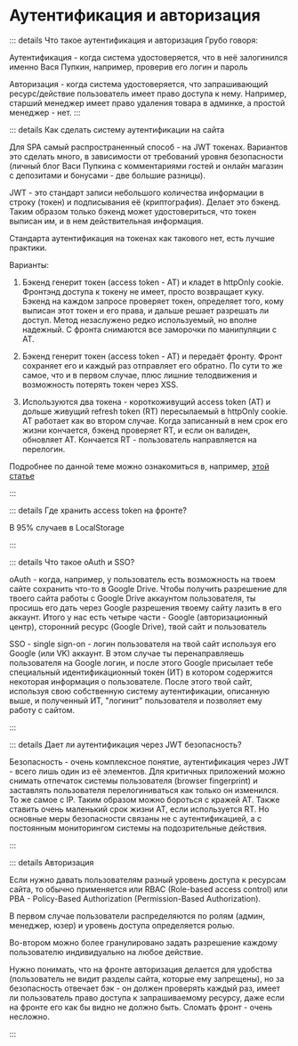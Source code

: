 # Аутентификация и авторизация

::: details Что такое аутентификация и авторизация
Грубо говоря:

Аутентификация - когда система удостоверяется, что в неё залогинился именно Вася Пупкин, например, проверив его логин и пароль

Авторизация - когда система удостоверяется, что запрашивающий ресурс/действие пользователь имеет право доступа к нему. Например, старший менеджер имеет право удаления товара в админке, а простой менеджер - нет.
:::

::: details Как сделать систему аутентификации на сайта

Для SPA самый распространенный способ - на JWT токенах. Вариантов это сделать много, в зависимости от требований уровня безопасности (личный блог Васи Пупкина с комментариями гостей и онлайн магазин с депозитами и бонусами - две большие разницы).

JWT - это стандарт записи небольшого количества информации в строку (токен) и подписывания её (криптография). Делает это бэкенд. Таким образом только бэкенд может удостовериться, что токен выписан им, и в нем действительная информация.

Стандарта аутентификация на токенах как такового нет, есть лучшие практики.

Варианты:

1. Бэкенд генерит токен (access token - AT) и кладет в httpOnly cookie. Фронтэнд доступа к токену не имеет, просто возвращает куку. Бэкенд на каждом запросе проверяет токен, определяет того, кому выписан этот токен и его права, и дальше решает разрешать ли доступ. Метод незаслужено редко используемый, но вполне надежный. С фронта снимаются все заморочки по манипуляции с АТ.

2. Бэкенд генерит токен (access token - AT) и передаёт фронту. Фронт сохраняет его и каждый раз отправляет его обратно. По сути то же самое, что и в первом случае, плюс лишние телодвижения и возможность потерять токен через XSS.

3. Используются два токена - короткоживущий access token (AT) и дольше живущий refresh token (RT) пересылаемый в httpOnly cookie. AT работает как во втором случае. Когда записанный в нем срок его жизни кончается, бэкенд проверяет RT, и если он валиден, обновляет AT. Кончается RT - пользователь направляется на перелогин.

Подробнее по данной теме можно ознакомиться в, например, [этой статье](https://habr.com/ru/articles/710552/)

:::

::: details Где хранить access token на фронте?

В 95% случаев в LocalStorage

:::

::: details Что такое oAuth и SSO?

oAuth - когда, например, у пользователь есть возможность на твоем сайте сохранить что-то в Google Drive. Чтобы получить разрешение для твоего сайта работы с Google Drive аккаунтом пользователя, ты просишь его дать через Google разрешения твоему сайту лазить в его аккаунт. Итого у нас есть четыре части - Google (авторизационный центр), сторонний ресурс (Google Drive), твой сайт и пользователь

SSO - single sign-on - логин пользователя на твой сайт используя его Google (или VK) аккаунт. В этом случае ты перенаправляешь пользователя на Google логин, и после этого Google присылает тебе специальный идентификационный токен (ИТ) в котором содержится некоторая информация о пользователе. После этого твой сайт, используя свою собственную систему аутентификации, описанную выше, и полученный ИТ, "логинит" пользователя и позволяет ему работу с сайтом.

:::

::: details Дает ли аутентификация через JWT безопасность?

Безопасность - очень комплексное понятие, аутентификация через JWT - всего лишь один из её элементов. Для критичных приложений можно снимать отпечаток системы пользователя (browser fingerprint) и заставлять пользователя перелогиниваться как только он изменился. То же самое с IP. Таким образом можно бороться с кражей АТ. Также ставить очень маленький срок жизни AT, если используется RT. Но основные меры безопасности связаны не с аутентификацией, а с постоянным мониторингом системы на подозрительные действия.

:::

::: details Авторизация

Если нужно давать пользователям разный уровень доступа к ресурсам сайта, то обычно применяется или RBAC (Role-based access control) или PBA - Policy-Based Authorization (Permission-Based Authorization).

В первом случае пользователи распределяются по ролям (админ, менеджер, юзер) и уровень доступа определяется ролью.

Во-втором можно более гранулировано задать разрешение каждому пользователю индивидуально на любое действие.

Нужно понимать, что на фронте авторизация делается для удобства (пользователь не видит разделы сайта, которые ему запрещены), но за безопасность отвечает бэк - он должен проверять каждый раз, имеет ли пользователь право доступа к запрашиваемому ресурсу, даже если на фронте его как бы видно не должно быть. Сломать фронт - очень несложно.

:::

